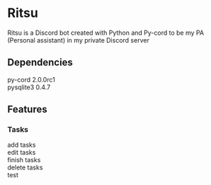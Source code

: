 # Ritsu

Ritsu is a Discord bot created with Python and Py-cord to be my PA (Personal assistant) in my private Discord server

## Dependencies

py-cord 2.0.0rc1  
pysqlite3 0.4.7

## Features

### Tasks

add tasks  
edit tasks  
finish tasks  
delete tasks  
test

